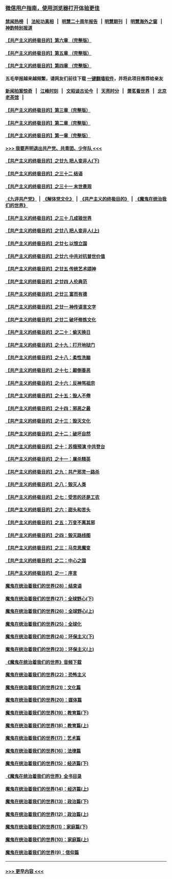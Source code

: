 ### [微信用户指南，使用浏览器打开体验更佳](https://github.com/gfw-breaker/banned-news1/blob/master/indexes/wechat-guide.md?t=0)
#### [禁闻热榜](热点新闻.md?t=0)  &nbsp;&nbsp;|&nbsp;&nbsp; [法轮功真相](https://github.com/gfw-breaker/truth/blob/master/README.md?t=0) &nbsp;&nbsp;|&nbsp;&nbsp; [明慧二十周年报告](https://github.com/gfw-breaker/mh-reports/blob/master/README.md?t=0) &nbsp;&nbsp;|&nbsp;&nbsp;[明慧期刊](https://github.com/gfw-breaker/mh-qikan) &nbsp;&nbsp;|&nbsp;&nbsp; [明慧海外之窗](https://github.com/gfw-breaker/mh-news/blob/master/README.md?t=0) &nbsp;&nbsp;|&nbsp;&nbsp; [神韵特别报道](https://github.com/gfw-breaker/mh-news/blob/master/shenyun.md?t=0)
#### [【共产主义的终极目的】第六章 （完整版）](../pages/nsc422/n11428913.md?t=02091802) 
#### [【共产主义的终极目的】第五章 （完整版）](../pages/nsc422/n11428912.md?t=02091802) 
#### [【共产主义的终极目的】第四章 （完整版）](../pages/nsc422/n11428907.md?t=02091802) 
#### 五毛举报越来越频繁，请网友们前往下载 [一键翻墙软件](https://github.com/gfw-breaker/ssr-accounts)，并将此项目推荐给亲友
#### [新闻拍案惊奇](https://github.com/gfw-breaker/banned-news1/blob/master/pages/link4.md) &nbsp;&nbsp;|&nbsp;&nbsp; [江峰时刻](https://github.com/gfw-breaker/banned-news1/blob/master/pages/link4.md) &nbsp;&nbsp;|&nbsp;&nbsp; [文昭谈古论今](https://github.com/gfw-breaker/banned-news1/blob/master/pages/link4.md) &nbsp;&nbsp;|&nbsp;&nbsp; [天亮时分](https://github.com/gfw-breaker/banned-news1/blob/master/pages/link4.md) &nbsp;&nbsp;|&nbsp;&nbsp; [萧茗看世界](https://github.com/gfw-breaker/banned-news1/blob/master/pages/link4.md) &nbsp;&nbsp;|&nbsp;&nbsp; [北京老茶馆](https://github.com/gfw-breaker/banned-news1/blob/master/pages/link4.md) &nbsp;&nbsp;|&nbsp;&nbsp; 
#### [【共产主义的终极目的】第三章（完整版）](../pages/nsc422/n11428848.md?t=02091802) 
#### [【共产主义的终极目的】第二章（完整版）](../pages/nsc422/n11428831.md?t=02091802) 
#### [【共产主义的终极目的】第一章（完整版）](../pages/nsc422/n11417651.md?t=02091802) 
#### [>>> 我要声明退出共产党、共青团、少年队 <<<](https://github.com/begood0513/goodnews/blob/master/quit/letter.md) 
#### [【共产主义的终极目的】之廿九 把人变非人(下)](../pages/nsc422/n11344140.md?t=02091802) 
#### [【共产主义的终极目的】之三十二 结语](../pages/nsc422/n11360535.md?t=02091802) 
#### [【共产主义的终极目的】之三十一 末世景观](../pages/nsc422/n11351129.md?t=02091802) 
#### [《九评共产党》](https://github.com/begood0513/9ping.md/blob/master/README.md) &nbsp;|&nbsp; [《解体党文化》](../../../../jtdwh.md/blob/master/README.md)  &nbsp;|&nbsp; [《共产主义的终极目的》](../../../../gczydzjmd.md/blob/master/README.md) &nbsp;|&nbsp; [《魔鬼在统治我们的世界》](../../../../mgztzwmdsj.md/blob/master/README.md) 
#### [【共产主义的终极目的】之三十 几成狼世界](../pages/nsc422/n11348280.md?t=02091802) 
#### [【共产主义的终极目的】之廿八 把人变非人(上)](../pages/nsc422/n11340492.md?t=02091802) 
#### [【共产主义的终极目的】之廿七 以恨立国](../pages/nsc422/n11336944.md?t=02091802) 
#### [【共产主义的终极目的】之廿六 中共对抗普世价值](../pages/nsc422/n11324785.md?t=02091802) 
#### [【共产主义的终极目的】之廿五 传统艺术颂神](../pages/nsc422/n11296396.md?t=02091802) 
#### [【共产主义的终极目的】之廿四 人伦典范](../pages/nsc422/n11296397.md?t=02091802) 
#### [【共产主义的终极目的】之廿三 富而有德](../pages/nsc422/n11283598.md?t=02091802) 
#### [【共产主义的终极目的】之廿一 神传语言文字](../pages/nsc422/n11263265.md?t=02091802) 
#### [【共产主义的终极目的】之廿二 破坏修炼文化](../pages/nsc422/n11245728.md?t=02091802) 
#### [【共产主义的终极目的】之二十：偷天换日](../pages/nsc422/n11238846.md?t=02091802) 
#### [【共产主义的终极目的】之十九：打开地狱门](../pages/nsc422/n11206376.md?t=02091802) 
#### [【共产主义的终极目的】之十八：柔性洗脑](../pages/nsc422/n11199994.md?t=02091802) 
#### [【共产主义的终极目的】之十七：颠倒善恶](../pages/nsc422/n11179782.md?t=02091802) 
#### [【共产主义的终极目的】之十六：反神骂祖宗](../pages/nsc422/n11166798.md?t=02091802) 
#### [【共产主义的终极目的】之十五：毁人不倦](../pages/nsc422/n11166792.md?t=02091802) 
#### [【共产主义的终极目的】之十四：邪恶之最](../pages/nsc422/n11150249.md?t=02091802) 
#### [【共产主义的终极目的】之十三：毁灭文化](../pages/nsc422/n11135227.md?t=02091802) 
#### [【共产主义的终极目的】之十二：破坏自然](../pages/nsc422/n11135214.md?t=02091802) 
#### [【共产主义的终极目的】之十：苏俄预演 中共登台](../pages/nsc422/n11118424.md?t=02091802) 
#### [【共产主义的终极目的】之十一：屠杀精英](../pages/nsc422/n11118442.md?t=02091802) 
#### [【共产主义的终极目的】之九：共产邪灵一路杀](../pages/nsc422/n11114139.md?t=02091802) 
#### [【共产主义的终极目的】之八：毁灭人类](../pages/nsc422/n11108503.md?t=02091802) 
#### [【共产主义的终极目的】之七：受苦的还是工农](../pages/nsc422/n11101809.md?t=02091802) 
#### [【共产主义的终极目的】之六：甜头和苦头](../pages/nsc422/n11096971.md?t=02091802) 
#### [【共产主义的终极目的】之五：万变不离其邪](../pages/nsc422/n11091285.md?t=02091802) 
#### [【共产主义的终极目的】之四：毁灭路线图](../pages/nsc422/n11086284.md?t=02091802) 
#### [【共产主义的终极目的】之三：马克思魔变](../pages/nsc422/n11061941.md?t=02091802) 
#### [【共产主义的终极目的】之二：中心之国](../pages/nsc422/n11047728.md?t=02091802) 
#### [【共产主义的终极目的】之一：序言](../pages/nsc422/n11086077.md?t=02091802) 
#### [魔鬼在统治着我们的世界(28)：结束语](../pages/nsc422/n10936246.md?t=02091802) 
#### [魔鬼在统治着我们的世界(27)：全球野心(下)](../pages/nsc422/n10928319.md?t=02091802) 
#### [魔鬼在统治着我们的世界(26)：全球野心(上)](../pages/nsc422/n10900318.md?t=02091802) 
#### [魔鬼在统治着我们的世界(25)：全球化](../pages/nsc422/n10788205.md?t=02091802) 
#### [魔鬼在统治着我们的世界(24)：环保主义(下)](../pages/nsc422/n10695307.md?t=02091802) 
#### [魔鬼在统治着我们的世界(23)：环保主义(上)](../pages/nsc422/n10688613.md?t=02091802) 
#### [《魔鬼在统治着我们的世界》音频下载](../pages/nsc422/n10635553.md?t=02091802) 
#### [魔鬼在统治着我们的世界(22)：恐怖主义](../pages/nsc422/n10614727.md?t=02091802) 
#### [魔鬼在统治着我们的世界(21)：文化篇](../pages/nsc422/n10597706.md?t=02091802) 
#### [魔鬼在统治着我们的世界(20)：媒体篇](../pages/nsc422/n10586579.md?t=02091802) 
#### [魔鬼在统治着我们的世界(19)：教育篇(下)](../pages/nsc422/n10564808.md?t=02091802) 
#### [魔鬼在统治着我们的世界(18)：教育篇(上)](../pages/nsc422/n10526970.md?t=02091802) 
#### [魔鬼在统治着我们的世界(17)：艺术篇](../pages/nsc422/n10499093.md?t=02091802) 
#### [魔鬼在统治着我们的世界(16)：法律篇](../pages/nsc422/n10485969.md?t=02091802) 
#### [魔鬼在统治着我们的世界(15)：经济篇(下)](../pages/nsc422/n10469975.md?t=02091802) 
#### [《魔鬼在统治着我们的世界》全书目录](../pages/nsc422/n10464261.md?t=02091802) 
#### [魔鬼在统治着我们的世界(14)：经济篇(上)](../pages/nsc422/n10457370.md?t=02091802) 
#### [魔鬼在统治着我们的世界(13)：政治篇(下)](../pages/nsc422/n10448270.md?t=02091802) 
#### [魔鬼在统治着我们的世界(12)：政治篇(上)](../pages/nsc422/n10444576.md?t=02091802) 
#### [魔鬼在统治着我们的世界(11)：家庭篇(下)](../pages/nsc422/n10440961.md?t=02091802) 
#### [魔鬼在统治着我们的世界(10)：家庭篇(上)](../pages/nsc422/n10435448.md?t=02091802) 
#### [魔鬼在统治着我们的世界(9)：信仰篇](../pages/nsc422/n10432159.md?t=02091802) 

----
#### [ >>> 更早内容 <<< ](../indexes/nsc422-earlier.md)

